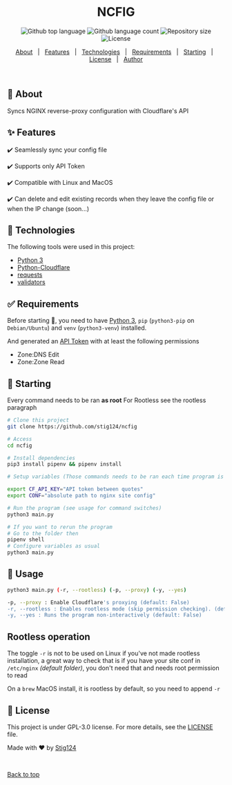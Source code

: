 <!--- <div align="center" id="top">
  <img src="./.github/app.gif" alt="Ncfig" />
</div> --->

<h1 align="center">NCFIG</h1>

<p align="center">
  <img alt="Github top language" src="https://img.shields.io/github/languages/top/stig124/ncfig?color=56BEB8">

  <img alt="Github language count" src="https://img.shields.io/github/languages/count/stig124/ncfig?color=56BEB8">

  <img alt="Repository size" src="https://img.shields.io/github/repo-size/stig124/ncfig?color=56BEB8">

  <img alt="License" src="https://img.shields.io/github/license/stig124/ncfig?color=56BEB8">

  <!-- <img alt="Github issues" src="https://img.shields.io/github/issues/stig124/ncfig?color=56BEB8" /> -->

  <!-- <img alt="Github forks" src="https://img.shields.io/github/forks/stig124/ncfig?color=56BEB8" /> -->

  <!-- <img alt="Github stars" src="https://img.shields.io/github/stars/stig124/ncfig?color=56BEB8" /> -->
</p>

<!-- Status -->

<!-- <h4 align="center">
	🚧  Ncfig 🚀 Under construction...  🚧
</h4>

<hr> -->

<p align="center">
  <a href="#dart-about">About</a> &#xa0; | &#xa0;
  <a href="#sparkles-features">Features</a> &#xa0; | &#xa0;
  <a href="#rocket-technologies">Technologies</a> &#xa0; | &#xa0;
  <a href="#white_check_mark-requirements">Requirements</a> &#xa0; | &#xa0;
  <a href="#checkered_flag-starting">Starting</a> &#xa0; | &#xa0;
  <a href="#memo-license">License</a> &#xa0; | &#xa0;
  <a href="https://github.com/stig124" target="_blank">Author</a>
</p>

<br>

## :dart: About ##

Syncs NGINX reverse-proxy configuration with Cloudflare's API

## :sparkles: Features ##

:heavy_check_mark: Seamlessly sync your config file

:heavy_check_mark: Supports only API Token

:heavy_check_mark: Compatible with Linux and MacOS

:heavy_check_mark: Can delete and edit existing records when they leave the config file or when the IP change (soon...)

## :rocket: Technologies ##

The following tools were used in this project:

- [Python 3](https://www.python.org/)
- [Python-Cloudflare](https://github.com/cloudflare/python-cloudflare)
- [requests](https://pypi.org/project/requests/)
- [validators](https://pypi.org/project/validators/)

## :white_check_mark: Requirements ##

Before starting :checkered_flag:, you need to have [Python 3](https://www.python.org/), `pip` (`python3-pip` on `Debian/Ubuntu`) and `venv` (`python3-venv`) installed.

And generated an [API Token](https://developers.cloudflare.com/api/tokens/create) with at least the following permissions

- Zone:DNS Edit
- Zone:Zone Read

## :checkered_flag: Starting ##

Every command needs to be ran **as root**
For Rootless see the rootless paragraph

```bash
# Clone this project
git clone https://github.com/stig124/ncfig

# Access
cd ncfig

# Install dependencies
pip3 install pipenv && pipenv install

# Setup variables (Those commands needs to be ran each time program is to be executed)

export CF_API_KEY="API token between quotes"
export CONF="absolute path to nginx site config"

# Run the program (see usage for command switches)
python3 main.py

# If you want to rerun the program
# Go to the folder then
pipenv shell
# Configure variables as usual
python3 main.py

```


## :radio_button: Usage ##

```bash
python3 main.py (-r, --rootless) (-p, --proxy) (-y, --yes)
```

```bash
-p, --proxy : Enable Cloudflare's proxying (default: False)
-r, --rootless : Enables rootless mode (skip permission checking). (default: False)
-y, --yes : Runs the program non-interactively (default: False)
```

## Rootless operation ##

The toggle `-r` is not to be used on Linux if you've not made rootless installation, a great way to check that is if you have your site conf in `/etc/nginx` *(default folder)*, you don't need that and needs root permission to read

On a `brew` MacOS install, it is rootless by default, so you need to append `-r`

## :memo: License ##

This project is under GPL-3.0 license. For more details, see the [LICENSE](LICENSE) file.


Made with :heart: by <a href="https://github.com/stig124" target="_blank">Stig124</a>

&#xa0;

<a href="#top">Back to top</a>
